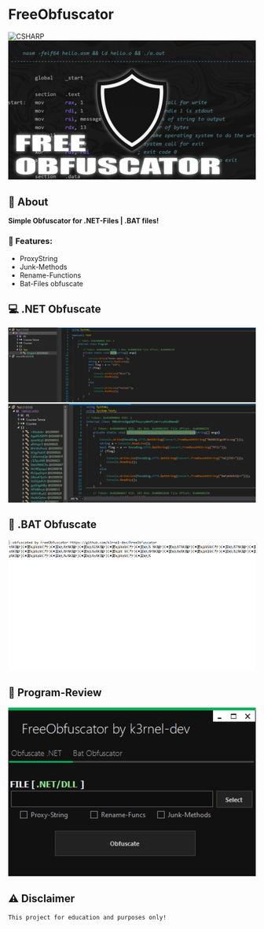 # FreeObfuscator
![CSHARP](https://img.shields.io/badge/Language-CSHARP-aqua?style=for-the-badge&logo=CS)
![](logo.png)

## 📑 About
<b> Simple Obfuscator for .NET-Files | .BAT files!</b>

### 💾 Features:
 * ProxyString
 * Junk-Methods
 * Rename-Functions
 * Bat-Files obfuscate

## 💻 .NET Obfuscate
<p float="left" align="center">
  <img alt="screen" width="800" src="do.png">
  <img alt="screen" width="800" src="after.png">
</p> 

## 💾 .BAT Obfuscate
<p float="left" align="center">
  <img alt="screen" width="800" src="bat.png">
</p> 

## 💽 Program-Review
<p float="left" align="center">
  <img alt="screen" width="800" src="program.png">
</p> 

## ⚠️ Disclaimer
```
This project for education and purposes only!
```